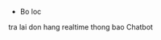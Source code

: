 - Bo loc
  <!-- - Loading -->
  <!-- - Theo type -->
  <!-- - theo tag -->
<!-- Lay lai mat khau -->
<!-- Increare view category, product -->
<!-- home lay category suggest theo view -->
<!-- trang chi tiet san pham, gio hang, thanh toan them cac san pham ua thich theo view -->
<!-- tu dong lay kho gan user -->
<!-- footer tin tuc o trang home -->
tra lai don hang
realtime thong bao
Chatbot
